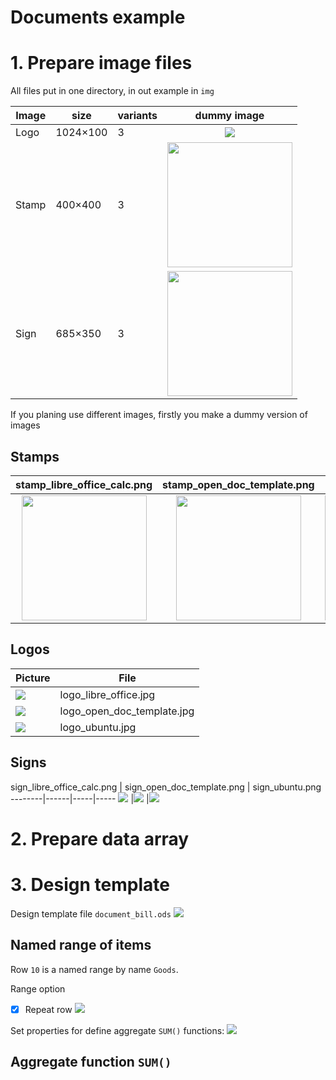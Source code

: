 # Documents example

# 1. Prepare image files
All files put in one directory, in out example in `img`

Image | size     | variants | dummy image
------|----------|----------|:--------------------:
Logo  | 1024×100 |   3      | <img src="https://github.com/xv1t/OpenDocumentTemplate/blob/master/examples/documents/img/logo_empty.jpg"> 
Stamp | 400×400  |   3      | <img src="https://github.com/xv1t/OpenDocumentTemplate/blob/master/examples/documents/img/stamp_empty.png" width="200">
Sign  | 685×350  |   3      | <img src="https://github.com/xv1t/OpenDocumentTemplate/blob/master/examples/documents/img/sign_empty.png" width="200">

If you planing use different images, firstly you make a dummy version of images




## Stamps
stamp_libre_office_calc.png|stamp_open_doc_template.png|stamp_ubuntu.png
:------:|:-----:|:-----:
<img src="https://github.com/xv1t/OpenDocumentTemplate/blob/master/examples/documents/img/stamp_libre_office_calc.png" width="200"> | <img src="https://github.com/xv1t/OpenDocumentTemplate/blob/master/examples/documents/img/stamp_open_doc_template.png" width="200"> | <img src="https://github.com/xv1t/OpenDocumentTemplate/blob/master/examples/documents/img/stamp_ubuntu.png" width="200">

## Logos
Picture | File
------|-----
![](https://github.com/xv1t/OpenDocumentTemplate/blob/master/examples/documents/img/logo_libre_office.jpg) |logo_libre_office.jpg
![](https://github.com/xv1t/OpenDocumentTemplate/blob/master/examples/documents/img/logo_open_doc_template.jpg) |logo_open_doc_template.jpg
![](https://github.com/xv1t/OpenDocumentTemplate/blob/master/examples/documents/img/logo_ubuntu.jpg) | logo_ubuntu.jpg

## Signs
 sign_libre_office_calc.png | sign_open_doc_template.png | sign_ubuntu.png
--------|------|-----|-----
![](https://github.com/xv1t/OpenDocumentTemplate/blob/master/examples/documents/img/sign_libre_office_calc.png) |![](https://github.com/xv1t/OpenDocumentTemplate/blob/master/examples/documents/img/sign_open_doc_template.png) |![](https://github.com/xv1t/OpenDocumentTemplate/blob/master/examples/documents/img/sign_ubuntu.png)

# 2. Prepare data array


# 3. Design template
Design template file `document_bill.ods`
![](https://github.com/xv1t/OpenDocumentTemplate/blob/master/docs/img/document_template_src.jpg)

## Named range of items
Row `10` is a named range by name `Goods`.

Range option 

- [x] Repeat row
![](https://github.com/xv1t/OpenDocumentTemplate/blob/master/docs/img/document_template_src_named.jpg)

Set properties for define aggregate `SUM()` functions:
![](https://github.com/xv1t/OpenDocumentTemplate/blob/master/docs/img/document_template_src_properties.jpg)

## Aggregate function `SUM()`
